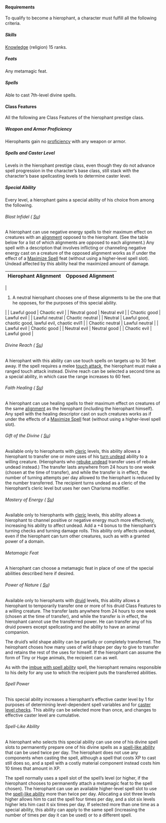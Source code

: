 #### Requirements

To qualify to become a hierophant, a character must fulfill all the following criteria.

##### Skills

  [Knowledge](/srd/skills/knowledge.htm) (religion) 15 ranks.

##### Feats

Any metamagic feat.

##### Spells

Able to cast 7th-level divine spells.

#### Class Features

All the following are Class Features of the hierophant prestige class.

##### Weapon and Armor Proficiency

Hierophants gain no [proficiency](/srd/combat/combatModifiers.htm#weaponArmorAndShieldProficiency) with any weapon or armor.

##### Spells and Caster Level

Levels in the hierophant prestige class, even though they do not advance spell progression in the character’s base class, still stack with the character’s base spellcasting levels to determine caster level.

##### Special Ability

Every level, a hierophant gains a special ability of his choice from among the following.

###### Blast Infidel ( [Su](/srd/specialAbilities.htm#supernaturalAbilities))

A hierophant can use negative energy spells to their maximum effect on creatures with an [alignment](/srd/description.htm#alignment) opposed to the hierophant. (See the table below for a list of which alignments are opposed to each alignment.) Any spell with a description that involves inflicting or channeling negative energy cast on a creature of the opposed alignment works as if under the effect of a [Maximize Spell](/srd/feats.htm#maximizeSpell) feat (without using a higher-level spell slot). Undead affected by this ability heal the maximized amount of damage.

| Hierophant Alignment | Opposed Alignment |
| --- | --- |
|  
1. A neutral hierophant chooses one of these alignments to be the one that he opposes, for the purposes of this special ability.

|
| Lawful good | Chaotic evil |
| Neutral good | Neutral evil |
| Chaotic good | Lawful evil |
| Lawful neutral | Chaotic neutral |
| Neutral | Lawful good, chaotic good, lawful evil, chaotic evil1 |
| Chaotic neutral | Lawful neutral |
| Lawful evil | Chaotic good |
| Neutral evil | Neutral good |
| Chaotic evil | Lawful good |

###### Divine Reach ( [Su](/srd/specialAbilities.htm#supernaturalAbilities))

A hierophant with this ability can use touch spells on targets up to 30 feet away. If the spell requires a melee [touch attack](/srd/combat/combatStatistics.htm#touchAttacks), the hierophant must make a ranged touch attack instead. Divine reach can be selected a second time as a special ability, in which case the range increases to 60 feet.

###### Faith Healing ( [Su](/srd/specialAbilities.htm#supernaturalAbilities))

A hierophant can use healing spells to their maximum effect on creatures of the same [alignment](/srd/description.htm#alignment) as the hierophant (including the hierophant himself). Any spell with the healing descriptor cast on such creatures works as if under the effects of a [Maximize Spell](/srd/feats.htm#maximizeSpell) feat (without using a higher-level spell slot).

###### Gift of the Divine ( [Su](/srd/specialAbilities.htm#supernaturalAbilities))

Available only to hierophants with [cleric](/srd/classes/cleric.htm) levels, this ability allows a hierophant to transfer one or more uses of his [turn undead](/srd/combat/specialAttacks.htm#turnOrRebukeUndead) ability to a willing creature. (Hierophants who [rebuke undead](/srd/combat/specialAttacks.htm#turnOrRebukeUndead) transfer uses of rebuke undead instead.) The transfer lasts anywhere from 24 hours to one week (chosen at the time of transfer), and while the transfer is in effect, the number of turning attempts per day allowed to the hierophant is reduced by the number transferred. The recipient turns undead as a cleric of the hierophant’s cleric level but uses her own Charisma modifier.

###### Mastery of Energy ( [Su](/srd/specialAbilities.htm#supernaturalAbilities))

Available only to hierophants with [cleric](/srd/classes/cleric.htm) levels, this ability allows a hierophant to channel positive or negative energy much more effectively, increasing his ability to affect undead. Add a +4 bonus to the hierophant’s turning checks and turning damage rolls. This ability only affects undead, even if the hierophant can turn other creatures, such as with a granted power of a domain.

###### Metamagic Feat

A hierophant can choose a metamagic feat in place of one of the special abilities described here if desired.

###### Power of Nature ( [Su](/srd/specialAbilities.htm#supernaturalAbilities))

Available only to hierophants with [druid](/srd/classes/druid.htm) levels, this ability allows a hierophant to temporarily transfer one or more of his druid Class Features to a willing creature. The transfer lasts anywhere from 24 hours to one week (chosen at the time of transfer), and while the transfer is in effect, the hierophant cannot use the transferred power. He can transfer any of his druid powers except spellcasting and the ability to have an animal companion.

The druid’s wild shape ability can be partially or completely transferred. The heirophant choses how many uses of wild shape per day to give to transfer and retains the rest of the uses for himself. If the hierophant can assume the form of Tiny or Huge animals, the recipient can as well.

As with the [imbue with spell ability](/srd/spells/imbueWithSpellAbility.htm) spell, the hierophant remains responsible to his deity for any use to which the recipient puts the transferred abilities.

###### Spell Power

This special ability increases a hierophant’s effective caster level by 1 for purposes of determining level-dependent spell variables and for [caster level checks](/srd/magicOverview/castingSpells.htm#casterLevelChecks). This ability can be selected more than once, and changes to effective caster level are cumulative.

###### Spell-Like Ability

A hierophant who selects this special ability can use one of his divine spell slots to permanently prepare one of his divine spells as a [spell-like ability](/srd/specialAbilities.htm#spellLikeAbilities) that can be used twice per day. The hierophant does not use any components when casting the spell, although a spell that costs XP to cast still does so, and a spell with a costly material component instead costs him 10 times that amount in XP.

The spell normally uses a spell slot of the spell’s level (or higher, if the hierophant chooses to permanently attach a metamagic feat to the spell chosen). The hierophant can use an available higher-level spell slot to use the [spell-like ability](/srd/specialAbilities.htm#spellLikeAbilities) more than twice per day. Allocating a slot three levels higher allows him to cast the spell four times per day, and a slot six levels higher lets him cast it six times per day. If selected more than one time as a special ability, this ability can apply to the same spell (increasing the number of times per day it can be used) or to a different spell.
